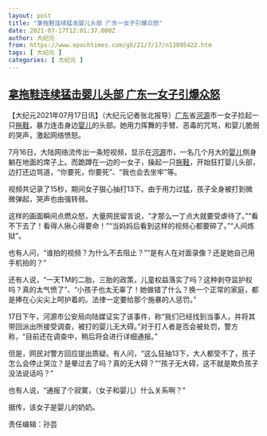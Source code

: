 ```yaml
---
layout: post
title: "拿拖鞋连续猛击婴儿头部 广东一女子引爆众怒"
date: 2021-07-17T12:01:37.000Z
author: 大纪元
from: https://www.epochtimes.com/gb/21/7/17/n13095422.htm
tags: [ 大纪元 ]
categories: [ 大纪元 ]
---
```

<!--1626523297000-->
[拿拖鞋连续猛击婴儿头部 广东一女子引爆众怒](https://www.epochtimes.com/gb/21/7/17/n13095422.htm)
------

<div>
<p>【大纪元2021年07月17日讯】（大纪元记者张北报导）<a href="https://www.epochtimes.com/gb/tag/%E5%B9%BF%E4%B8%9C.html">广东</a>省<a href="https://www.epochtimes.com/gb/tag/%E6%B2%B3%E6%BA%90.html">河源</a>市一女子捡起一只<a href="https://www.epochtimes.com/gb/tag/%E6%8B%96%E9%9E%8B.html">拖鞋</a>，暴力连击身边<a href="https://www.epochtimes.com/gb/tag/%E5%A9%B4%E5%84%BF.html">婴儿</a>的头部。她用力挥舞的手臂、恶毒的咒骂，和婴儿脆弱的哭声，激起网络愤怒。</p><p>7月16日，大陆网络流传出一条短视频，显示在<a href="https://www.epochtimes.com/gb/tag/%E6%B2%B3%E6%BA%90.html">河源</a>市，一名几个月大的<a href="https://www.epochtimes.com/gb/tag/%E5%A9%B4%E5%84%BF.html">婴儿</a>侧身躺在地面的席子上。而跪蹲在一边的一女子，操起一只<a href="https://www.epochtimes.com/gb/tag/%E6%8B%96%E9%9E%8B.html">拖鞋</a>，开始狂打婴儿头部，边打还边骂道，“你要死，你要死”、“我也会去坐牢”等。</p><p>视频共记录了15秒，期间女子狠心抽打13下。由于用力过猛，孩子全身被打到微微弹起，哭声也由强转弱。</p><p>这样的画面瞬间点燃众怒，大量网民留言说，“才那么一丁点大就要受虐待了。”“看不下去了！看得人揪心得要命！”“当妈妈后看到这样的视频心都要碎了。”“人间炼狱”。</p><p>也有人问，“谁拍的视频？为什么不去阻止？”“是有人在对面录像？还是她自己用手机拍的？”</p><p>还有人说，“一天TM的二胎，三胎的政策，儿童权益落实了吗？这种剥夺监护权吗？真的太气愤了”、“小孩子也太无辜了！她做错了什么？换一个正常的家庭，都是捧在心尖尖上呵护着的。法律一定要给那个施暴的人惩罚。”</p><p>17日下午，河源市公安局向陆媒证实了该事件，称“我们已经找到当事人，并将其带回派出所接受调查，被打的婴儿无大碍。”对于打人者是否会被处罚，警方称，“目前还在调查中，稍后将会进行详细通报。”</p><p>但是，网民对警方回应提出质疑。有人问，“这么狂抽13下，大人都受不了，孩子怎么会停止哭泣？是晕过去了吗？真的无大碍？”“孩子无大碍，这不就是欺负孩子没法说话吗？”</p><p>也有人说，“通报了个寂寞，（女子和婴儿）什么关系啊？”</p><p>据传，该女子是婴儿的奶奶。</p><p>责任编辑：孙芸</p>
</div>
